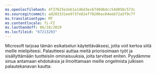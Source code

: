 ```yaml
---
ms.openlocfilehash: 4f37625e2eb1a146d3ec6740d6dcc54d058c573c
ms.sourcegitcommit: ad203331ee9737e82ef70206ac04eeb72a5f9c7f
ms.translationtype: MT
ms.contentlocale: fi-FI
ms.lasthandoff: 06/18/2019
ms.locfileid: "67213293"
---
```

Microsoft tarjoaa tämän esikatselun käytettäväksesi, jotta voit kertoa siitä meille mielipiteesi. Palautteesi auttaa meitä priorisoimaan työt ja sisällyttämään tuotteisiin ominaisuuksia, joita tarvitset eniten. Pyydämme sinua antamaan ehdotuksia ja ilmoittamaan meille ongelmista julkisen palautekanavan kautta: